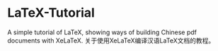 # LaTeX-Tutorial
A simple tutorial of LaTeX, showing ways of building Chinese pdf documents with XeLaTeX.
关于使用XeLaTeX编译汉语LaTeX文档的教程。
